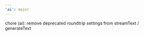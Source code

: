 ```yaml
---
'ai': major
---
```


chore (ai): remove deprecated roundtrip settings from streamText / generateText
